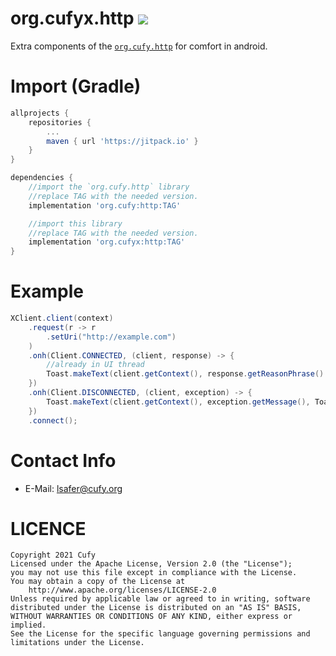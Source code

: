 # org.cufyx.http [![](https://jitpack.io/v/org.cufyx/http.svg)](https://jitpack.io/#org.cufyx/http)
 Extra components of the [`org.cufy.http`](https://github.com/cufyorg/http) for comfort in android.

# Import (Gradle)

```gradle
allprojects {
    repositories {
        ...
        maven { url 'https://jitpack.io' }
    }
}

dependencies {
    //import the `org.cufy.http` library
    //replace TAG with the needed version.
    implementation 'org.cufy:http:TAG'

    //import this library
    //replace TAG with the needed version.
    implementation 'org.cufyx:http:TAG'
}
```

# Example

```java
XClient.client(context)
    .request(r -> r
        .setUri("http://example.com")
    )
    .onh(Client.CONNECTED, (client, response) -> {
        //already in UI thread
        Toast.makeText(client.getContext(), response.getReasonPhrase().toString(), Toast.LENGTH_LONG).show();
    })
    .onh(Client.DISCONNECTED, (client, exception) -> {
        Toast.makeText(client.getContext(), exception.getMessage(), Toast.LENGTH_LONG).show();
    })
    .connect();
```

# Contact Info

- E-Mail: lsafer@cufy.org

# LICENCE

```
Copyright 2021 Cufy
Licensed under the Apache License, Version 2.0 (the "License");
you may not use this file except in compliance with the License.
You may obtain a copy of the License at
    http://www.apache.org/licenses/LICENSE-2.0
Unless required by applicable law or agreed to in writing, software
distributed under the License is distributed on an "AS IS" BASIS,
WITHOUT WARRANTIES OR CONDITIONS OF ANY KIND, either express or implied.
See the License for the specific language governing permissions and
limitations under the License.
```
